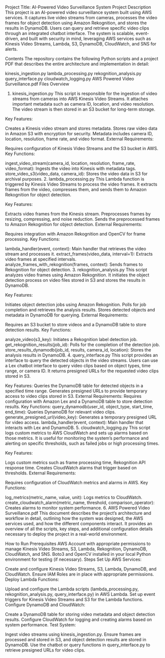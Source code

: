 Project Title: AI-Powered Video Surveillance System
Project Description
This project is an AI-powered video surveillance system built using AWS services. It captures live video streams from cameras, processes the video frames for object detection using Amazon Rekognition, and stores the results in DynamoDB. Users can query and retrieve specific video clips through an integrated chatbot interface. The system is scalable, event-driven, and built with security in mind, leveraging AWS services such as Kinesis Video Streams, Lambda, S3, DynamoDB, CloudWatch, and SNS for alerts.

Contents
The repository contains the following Python scripts and a project PDF that describes the entire architecture and implementation in detail:

kinesis_ingestion.py
lambda_processing.py
rekognition_analysis.py
query_interface.py
cloudwatch_logging.py
AWS Powered Video Surveillance.pdf
Files Overview
1. kinesis_ingestion.py
This script is responsible for the ingestion of video streams from cameras into AWS Kinesis Video Streams. It attaches important metadata such as camera ID, location, and video resolution. The video stream is then stored in an S3 bucket for long-term storage.

Key Features:

Creates a Kinesis video stream and stores metadata.
Stores raw video data in Amazon S3 with encryption for security.
Metadata includes camera ID, location, resolution, frame rate, and video format.
External Requirements:

Requires configuration of Kinesis Video Streams and the S3 bucket in AWS.
Key Functions:

ingest_video_stream(camera_id, location, resolution, frame_rate, video_format): Ingests the video into Kinesis with metadata tags.
store_video_s3(video_data, camera_id): Stores the video data in S3 for archival purposes.
2. lambda_processing.py
This Lambda function is triggered by Kinesis Video Streams to process the video frames. It extracts frames from the video, compresses them, and sends them to Amazon Rekognition for object detection.

Key Features:

Extracts video frames from the Kinesis stream.
Preprocesses frames by resizing, compressing, and noise reduction.
Sends the preprocessed frames to Amazon Rekognition for object detection.
External Requirements:

Requires integration with Amazon Rekognition and OpenCV for frame processing.
Key Functions:

lambda_handler(event, context): Main handler that retrieves the video stream and processes it.
extract_frames(video_data, interval=1): Extracts video frames at specified intervals.
analyze_frames_with_rekognition(frames, context): Sends frames to Rekognition for object detection.
3. rekognition_analysis.py
This script analyzes video frames using Amazon Rekognition. It initiates the object detection process on video files stored in S3 and stores the results in DynamoDB.

Key Features:

Initiates object detection jobs using Amazon Rekognition.
Polls for job completion and retrieves the analysis results.
Stores detected objects and metadata in DynamoDB for querying.
External Requirements:

Requires an S3 bucket to store videos and a DynamoDB table to store detection results.
Key Functions:

analyze_video(s3_key): Initiates a Rekognition label detection job.
get_rekognition_results(job_id): Polls for the completion of the detection job.
store_results_dynamodb(job_id, results, camera_id, location): Stores the analysis results in DynamoDB.
4. query_interface.py
This script provides an interface to query the detected objects in the video streams. Users can use a Lex chatbot interface to query video clips based on object types, time range, or camera ID. It returns presigned URLs for the requested video clips stored in S3.

Key Features:
Queries the DynamoDB table for detected objects in a specified time range.
Generates presigned URLs to provide temporary access to video clips stored in S3.
External Requirements:
Requires configuration with Amazon Lex and a DynamoDB table to store detection results.
Key Functions:
query_dynamodb(user_id, object_type, start_time, end_time): Queries DynamoDB for relevant video clips.
generate_presigned_url(video_key): Generates a temporary presigned URL for video access.
lambda_handler(event, context): Main handler that interacts with Lex and DynamoDB.
5. cloudwatch_logging.py
This script logs custom metrics to AWS CloudWatch and sets up alarms based on those metrics. It is useful for monitoring the system’s performance and alerting on specific thresholds, such as failed jobs or high processing times.

Key Features:

Logs custom metrics such as frame processing time, Rekognition API response time.
Creates CloudWatch alarms that trigger based on thresholds.
External Requirements:

Requires configuration of CloudWatch metrics and alarms in AWS.
Key Functions:

log_metrics(metric_name, value, unit): Logs metrics to CloudWatch.
create_cloudwatch_alarm(metric_name, threshold, comparison_operator): Creates alarms to monitor system performance.
6. AWS Powered Video Surveillance.pdf
This document describes the project’s architecture and workflow in detail, outlining how the system was designed, the AWS services used, and how the different components interact. It provides an overview of all the scripts, key steps, and additional configuration details necessary to deploy the project in a real-world environment.

How to Run
Prerequisites
AWS Account with appropriate permissions to manage Kinesis Video Streams, S3, Lambda, Rekognition, DynamoDB, CloudWatch, and SNS.
Boto3 and OpenCV installed in your local Python environment for testing (if necessary).
Steps
Set Up AWS Services:

Create and configure Kinesis Video Streams, S3, Lambda, DynamoDB, and CloudWatch.
Ensure IAM Roles are in place with appropriate permissions.
Deploy Lambda Functions:

Upload and configure the Lambda scripts (lambda_processing.py, rekognition_analysis.py, query_interface.py) in AWS Lambda.
Set up event triggers for Kinesis Video Streams and S3 for the Lambda functions.
Configure DynamoDB and CloudWatch:

Create a DynamoDB table for storing video metadata and object detection results.
Configure CloudWatch for logging and creating alarms based on system performance.
Test System:

Ingest video streams using kinesis_ingestion.py.
Ensure frames are processed and stored in S3, and object detection results are stored in DynamoDB.
Use the chatbot or query functions in query_interface.py to retrieve presigned URLs for video clips.
